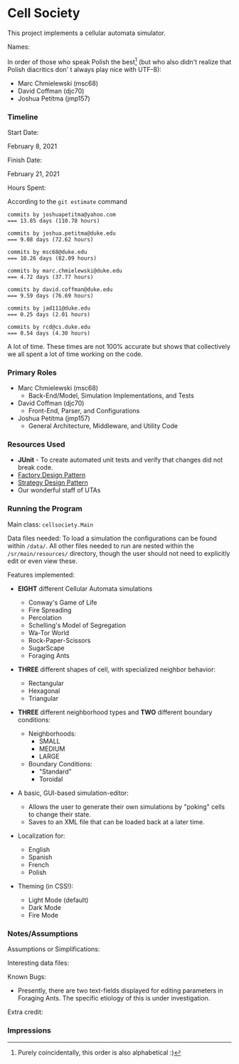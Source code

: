 Cell Society
====

This project implements a cellular automata simulator.

Names:

In order of those who speak Polish the best[^1] (but who also didn't realize that Polish diacritics don'
t always play nice with UTF-8):

- Marc Chmielewski (msc68)
- David Coffman (djc70)
- Joshua Petitma (jmp157)

### Timeline

Start Date:

February 8, 2021

Finish Date:

February 21, 2021

Hours Spent:

According to the `git estimate` command

```
commits by joshuapetitma@yahoo.com
=== 13.85 days (110.78 hours)

commits by joshua.petitma@duke.edu
=== 9.08 days (72.62 hours)

commits by msc68@duke.edu
=== 10.26 days (82.09 hours)

commits by marc.chmielewski@duke.edu
=== 4.72 days (37.77 hours)

commits by david.coffman@duke.edu
=== 9.59 days (76.69 hours)

commits by jad111@duke.edu
=== 0.25 days (2.01 hours)

commits by rcd@cs.duke.edu
=== 0.54 days (4.30 hours)
```

A lot of time. These times are not 100% accurate but shows that collectively we all spent a lot of
time working on the code.

### Primary Roles
- Marc Chmielewski (msc68)
  - Back-End/Model, Simulation Implementations, and Tests
- David Coffman (djc70)
  - Front-End, Parser, and Configurations
- Joshua Petitma (jmp157)
  - General Architecture, Middleware, and Utility Code

### Resources Used

* **JUnit** - To create automated unit tests and verify that changes did not break code.
* [Factory Design Pattern](https://en.wikipedia.org/wiki/Factory_(object-oriented_programming))
* [Strategy Design Pattern](https://en.wikipedia.org/wiki/Strategy_pattern)
* Our wonderful staff of UTAs

### Running the Program

Main class: `cellsociety.Main`

Data files needed: To load a simulation the configurations can be found within `/data/`. All other
files needed to run are nested within the `/sr/main/resources/` directory, though the user should 
not need to explicitly edit or even view these.

Features implemented:

* **EIGHT** different Cellular Automata simulations
    * Conway's Game of Life
    * Fire Spreading
    * Percolation
    * Schelling's Model of Segregation
    * Wa-Tor World
    * Rock-Paper-Scissors
    * SugarScape
    * Foraging Ants
  

* **THREE** different shapes of cell, with specialized neighbor behavior:
  * Rectangular
  * Hexagonal
  * Triangular
  
  
* **THREE** different neighborhood types and **TWO** different boundary conditions:
  * Neighborhoods:  
    * SMALL
    * MEDIUM
    * LARGE
  * Boundary Conditions:
    * "Standard"
    * Toroidal


* A basic, GUI-based simulation-editor:
  * Allows the user to generate their own simulations by "poking"
  cells to change their state.
  * Saves to an XML file that can be loaded back at a later time.


* Localization for:
    * English
    * Spanish
    * French
    * Polish
    

* Theming (in CSS!):
    * Light Mode (default)
    * Dark Mode
    * Fire Mode

### Notes/Assumptions

Assumptions or Simplifications:

Interesting data files:

Known Bugs:
* Presently, there are two text-fields displayed for editing parameters in Foraging Ants. 
  The specific etiology of this is under investigation.

Extra credit:

### Impressions

[^1]: Purely coincidentally, this order is also alphabetical :)